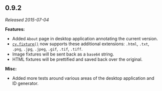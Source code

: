 ## 0.9.2

_Released 2015-07-04_

**Features:**

- Added `About` page in desktop application annotating the current version.
- [`cy.fixture()`](/api/commands/fixture) now supports these additional
  extensions: `.html`, `.txt`, `.png`, `.jpg`, `.jpeg`, `.gif`, `.tif`, `.tiff`.
- Image fixtures will be sent back as a `base64` string.
- HTML fixtures will be prettified and saved back over the original.

**Misc:**

- Added more tests around various areas of the desktop application and ID
  generator.
